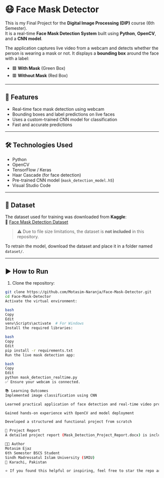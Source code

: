 # 😷 Face Mask Detector

This is my Final Project for the **Digital Image Processing (DIP)** course (6th Semester).  
It is a real-time **Face Mask Detection System** built using **Python**, **OpenCV**, and a **CNN model**.

The application captures live video from a webcam and detects whether the person is wearing a mask or not. It displays a **bounding box** around the face with a label:

- 🟩 **With Mask** (Green Box)
- 🟥 **Without Mask** (Red Box)

---

## 📸 Features

- Real-time face mask detection using webcam
- Bounding boxes and label predictions on live faces
- Uses a custom-trained CNN model for classification
- Fast and accurate predictions

---

## 🛠️ Technologies Used

- Python
- OpenCV
- TensorFlow / Keras
- Haar Cascade (for face detection)
- Pre-trained CNN model (`mask_detection_model.h5`)
- Visual Studio Code

---

## 📁 Dataset

The dataset used for training was downloaded from **Kaggle**:  
🔗 [Face Mask Detection Dataset](https://www.kaggle.com/datasets/andrewmvd/face-mask-detection)

> ⚠️ Due to file size limitations, the dataset is **not included** in this repository.

To retrain the model, download the dataset and place it in a folder named `dataset/`.

---

## ▶️ How to Run

1. Clone the repository:

```bash
git clone https://github.com/Motasim-Naranja/Face-Mask-Detector.git
cd Face-Mask-Detector
Activate the virtual environment:

bash
Copy
Edit
venv\Scripts\activate  # For Windows
Install the required libraries:

bash
Copy
Edit
pip install -r requirements.txt
Run the live mask detection app:

bash
Copy
Edit
python mask_detection_realtime.py
✅ Ensure your webcam is connected.

📚 Learning Outcomes
Implemented image classification using CNN

Learned practical application of face detection and real-time video processing

Gained hands-on experience with OpenCV and model deployment

Developed a structured and functional project from scratch

📄 Project Report
A detailed project report (Mask_Detection_Project_Report.docx) is included for academic documentation.

👨‍💻 Author
Motasim Ejaz
6th Semester BSCS Student
Sindh Madressatul Islam University (SMIU)
📍 Karachi, Pakistan

⭐ If you found this helpful or inspiring, feel free to star the repo and share it with others!
